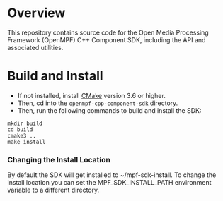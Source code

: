 # Overview

This repository contains source code for the Open Media Processing Framework (OpenMPF) C++ Component SDK, 
including the API and associated utilities.


# Build and Install
* If not installed, install [CMake](https://cmake.org/) version 3.6 or higher.
* Then, cd into the `openmpf-cpp-component-sdk` directory.
* Then, run the following commands to build and install the SDK:
```
mkdir build
cd build
cmake3 ..
make install
```

### Changing the Install Location
By default the SDK will get installed to ~/mpf-sdk-install. 
To change the install location you can set the MPF_SDK_INSTALL_PATH environment variable to a different directory.

